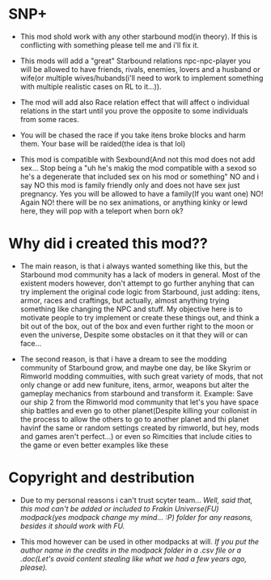 # SNP+

- This mod shold work with any other starbound mod(in theory). If this is conflicting with something please tell me and i'll fix it.

- This mods will add a "great" Starbound relations npc-npc-player you will be allowed to have friends, rivals, enemies, lovers and a husband or wife(or multiple wives/hubands(i'll need to work to implement something with multiple realistic cases on RL to it...)). 

- The mod will add also Race relation effect that will affect o individual relations in the start until you prove the opposite to some individuals from some races.

- You will be chased the race if you take itens broke blocks and harm them. Your base will be raided(the idea is that lol)

- This mod is compatible with Sexbound(And not this mod does not add sex... Stop being a "uh he's makig the mod compatible with a sexod so he's a degenerate that included sex on his mod or something" NO and i say NO this mod is family friendly only and does not have sex just pregnancy. Yes you will be allowed to have a family(If you want one) NO! Again NO! there will be no sex animations, or anything kinky or lewd here, they will pop with a teleport when born ok?

# Why did i created this mod??

- The main reason, is that i always wanted something like this, but the Starbound mod community has a lack of moders in general. Most of the existent moders however, don't attempt to go further anyhing that can try implement the original code logic from Starbound, just adding: itens, armor, races and craftings, but actually, almost anything trying something like changing the NPC and stuff. My objective here is to motivate people to try implement or create these things out, and think a bit out of the box, out of the box and even further right to the moon or even the universe, Despite some obstacles on it that they will or can face... 

- The second reason, is that i have a dream to see the modding community of Starbound grow, and maybe one day, be like Skyrim or Rimworld modding commuities, with such great variety of mods, that not only change or add new funiture, itens, armor, weapons but alter the gameplay mechanics from starbound and transform it. Example: Save our ship 2 from the Rimworld mod community that let's you have space ship battles and even go to other planet(Despite killing your collonist in the process to allow the others to go to another planet and thi planet havinf the same or random settings created by rimworld, but hey, mods and games aren't perfect...) or even so Rimcities that include cities to the game or even better examples like these

# Copyright and destribution

- Due to my personal reasons i can't trust scyter team... *Well, said that, this mod can't be added or included to Frakin Universe(FU) modpack(yes modpack change my mind... :P) folder for any reasons, besides it should work with FU.*

- This mod however can be used in other modpacks at will. *If you put the author name in the credits in the modpack folder in a .csv file or a .doc(Let's avoid content stealing like what we had a few years ago, please).*
